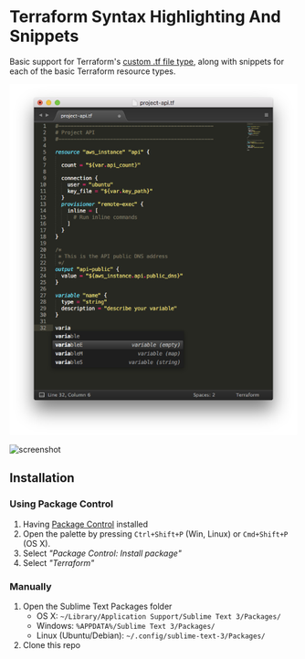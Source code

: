 Terraform Syntax Highlighting And Snippets
==========================================

Basic support for Terraform's [custom .tf file type](http://www.terraform.io/docs/configuration/syntax.html), along with snippets for each of the basic Terraform resource types.


![screenshot](screenshot.png)

![screenshot](screenshot2.png)


Installation
------------

### Using Package Control

1. Having [Package Control](https://packagecontrol.io/installation) installed
2. Open the palette by pressing `Ctrl+Shift+P` (Win, Linux) or `Cmd+Shift+P` (OS X).
3. Select _"Package Control: Install package"_
4. Select _"Terraform"_

### Manually

1. Open the Sublime Text Packages folder
    - OS X: `~/Library/Application Support/Sublime Text 3/Packages/`
    - Windows: `%APPDATA%/Sublime Text 3/Packages/`
    - Linux (Ubuntu/Debian): `~/.config/sublime-text-3/Packages/`
2. Clone this repo
